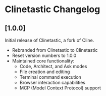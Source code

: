 # Clinetastic Changelog

## [1.0.0]

Initial release of Clinetastic, a fork of Cline.

- Rebranded from Clinetastic to Clinetastic
- Reset version numbers to 1.0.0
- Maintained core functionality:
  - Code, Architect, and Ask modes
  - File creation and editing
  - Terminal command execution
  - Browser interaction capabilities
  - MCP (Model Context Protocol) support
